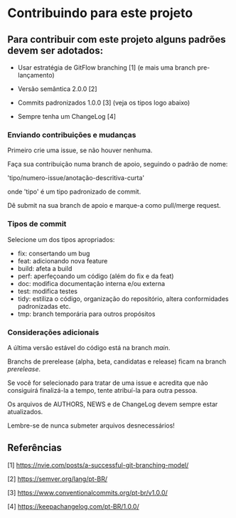 # Contribuindo para este projeto

## Para contribuir com este projeto alguns padrões devem ser adotados:

 - Usar estratégia de GitFlow branching [1] (e mais uma branch pre-lançamento)

 - Versão semântica 2.0.0 [2]

 - Commits padronizados 1.0.0 [3] (veja os tipos logo abaixo)

 - Sempre tenha um ChangeLog [4]
 
### Enviando contribuições e mudanças

 Primeiro crie uma issue, se não houver nenhuma.

 Faça sua contribuição numa branch de apoio, seguindo o padrão de nome:
 
 'tipo/numero-issue/anotação-descritiva-curta'

 onde 'tipo' é um tipo padronizado de commit.

 Dê submit na sua branch de apoio e marque-a como pull/merge request.
 
 ### Tipos de commit
 
 Selecione um dos tipos apropriados:
 
 - fix: consertando um bug
 - feat: adicionando nova feature
 - build: afeta a build 
 - perf: aperfeçoando um código (além do fix e da feat)
 - doc: modifica documentação interna e/ou externa
 - test: modifica testes
 - tidy: estiliza o código, organização do repositório, altera conformidades padronizadas etc.
 - tmp: branch temporária para outros propósitos

### Considerações adicionais 

A última versão estável do código está na branch _main_. 

Branchs de prerelease (alpha, beta, candidatas e release) ficam na branch _prerelease_.

Se você for selecionado para tratar de uma issue e acredita que não consiguirá finalizá-la a tempo, tente atribuí-la para outra pessoa.

Os arquivos de AUTHORS, NEWS e de ChangeLog devem sempre estar atualizados.

Lembre-se de nunca submeter arquivos desnecessários!

## Referências

[1] https://nvie.com/posts/a-successful-git-branching-model/

[2] https://semver.org/lang/pt-BR/

[3] https://www.conventionalcommits.org/pt-br/v1.0.0/

[4] https://keepachangelog.com/pt-BR/1.0.0/


